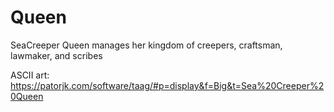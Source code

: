 # Queen

SeaCreeper Queen manages her kingdom of creepers, craftsman, lawmaker, and scribes

ASCII art: https://patorjk.com/software/taag/#p=display&f=Big&t=Sea%20Creeper%20Queen